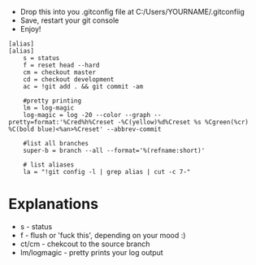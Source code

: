 * Drop this into you .gitconfig file at C:/Users/YOURNAME/.gitconfiig
* Save, restart your git console
* Enjoy!

```
[alias]
[alias]
	s = status
	f = reset head --hard
	cm = checkout master
	cd = checkout development
	ac = !git add . && git commit -am
	
	#pretty printing
	lm = log-magic
	log-magic = log -20 --color --graph --pretty=format:'%Cred%h%Creset -%C(yellow)%d%Creset %s %Cgreen(%cr) %C(bold blue)<%an>%Creset' --abbrev-commit
	
	#list all branches
	super-b = branch --all --format='%(refname:short)'
	
	# list aliases
    la = "!git config -l | grep alias | cut -c 7-"
```

# Explanations

* s - status
* f - flush or 'fuck this', depending on your mood :)
* ct/cm - chekcout to the source branch
* lm/logmagic - pretty prints your log output